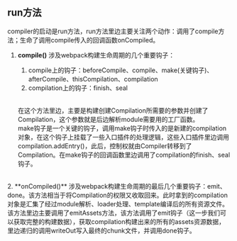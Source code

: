 ## run方法
compiler的启动是run方法，run方法里边主要关注两个动作：调用了compile方法；生命了调用compile传入的回调函数onCompiled。

1. **compile()**
   涉及webpack构建生命周期的几个重要钩子：
      1. compile上的钩子：beforeCompile、compile、make(关键钩子)、afterCompile、thisCompilation、compilation
      2. compilation上的钩子：finish、seal

   <br/>在这个方法里边，主要是构建创建Compilation所需要的参数并创建了Compilation，这个参数就是后边解析module需要用的工厂函数。<br/>
   make钩子是一个关键的钩子，调用make钩子时传入的是新建的compilation对象，在这个钩子上挂载了一些入口插件的处理逻辑，这些入口插件里边调用compilation.addEntry()，此后，控制权就由Compiler转移到了Compilation。在make钩子的回调函数里边调用了compilation的finish、seal钩子。
<br/>
2. **onCompiled()**
   涉及webpack构建生命周期的最后几个重要钩子：emit、done。该方法相当于将Compilation的权限又收取回来。此时拿到的compilation对象是汇集了经过module解析、loader处理、template编译后的所有资源文件。<br/>
   该方法里边主要调用了emitAssets方法，该方法调用了emit钩子（这一步我们可以获取完整的构建数据），获取compilation构建出来的所有的assets资源数据，里边递归的调用writeOut写入最终的chunk文件，并调用done钩子。
